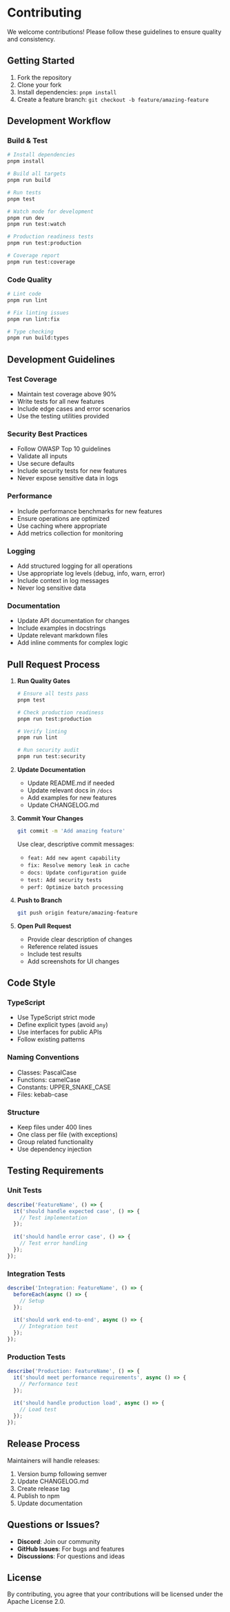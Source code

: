 # Contributing

We welcome contributions! Please follow these guidelines to ensure quality and consistency.

## Getting Started

1. Fork the repository
2. Clone your fork
3. Install dependencies: `pnpm install`
4. Create a feature branch: `git checkout -b feature/amazing-feature`

## Development Workflow

### Build & Test

```bash
# Install dependencies
pnpm install

# Build all targets
pnpm run build

# Run tests
pnpm test

# Watch mode for development
pnpm run dev
pnpm run test:watch

# Production readiness tests
pnpm run test:production

# Coverage report
pnpm run test:coverage
```

### Code Quality

```bash
# Lint code
pnpm run lint

# Fix linting issues
pnpm run lint:fix

# Type checking
pnpm run build:types
```

## Development Guidelines

### Test Coverage
- Maintain test coverage above 90%
- Write tests for all new features
- Include edge cases and error scenarios
- Use the testing utilities provided

### Security Best Practices
- Follow OWASP Top 10 guidelines
- Validate all inputs
- Use secure defaults
- Include security tests for new features
- Never expose sensitive data in logs

### Performance
- Include performance benchmarks for new features
- Ensure operations are optimized
- Use caching where appropriate
- Add metrics collection for monitoring

### Logging
- Add structured logging for all operations
- Use appropriate log levels (debug, info, warn, error)
- Include context in log messages
- Never log sensitive data

### Documentation
- Update API documentation for changes
- Include examples in docstrings
- Update relevant markdown files
- Add inline comments for complex logic

## Pull Request Process

1. **Run Quality Gates**
   ```bash
   # Ensure all tests pass
   pnpm test
   
   # Check production readiness
   pnpm run test:production
   
   # Verify linting
   pnpm run lint
   
   # Run security audit
   pnpm run test:security
   ```

2. **Update Documentation**
   - Update README.md if needed
   - Update relevant docs in `/docs`
   - Add examples for new features
   - Update CHANGELOG.md

3. **Commit Your Changes**
   ```bash
   git commit -m 'Add amazing feature'
   ```
   
   Use clear, descriptive commit messages:
   - `feat: Add new agent capability`
   - `fix: Resolve memory leak in cache`
   - `docs: Update configuration guide`
   - `test: Add security tests`
   - `perf: Optimize batch processing`

4. **Push to Branch**
   ```bash
   git push origin feature/amazing-feature
   ```

5. **Open Pull Request**
   - Provide clear description of changes
   - Reference related issues
   - Include test results
   - Add screenshots for UI changes

## Code Style

### TypeScript
- Use TypeScript strict mode
- Define explicit types (avoid `any`)
- Use interfaces for public APIs
- Follow existing patterns

### Naming Conventions
- Classes: PascalCase
- Functions: camelCase
- Constants: UPPER_SNAKE_CASE
- Files: kebab-case

### Structure
- Keep files under 400 lines
- One class per file (with exceptions)
- Group related functionality
- Use dependency injection

## Testing Requirements

### Unit Tests
```typescript
describe('FeatureName', () => {
  it('should handle expected case', () => {
    // Test implementation
  });
  
  it('should handle error case', () => {
    // Test error handling
  });
});
```

### Integration Tests
```typescript
describe('Integration: FeatureName', () => {
  beforeEach(async () => {
    // Setup
  });
  
  it('should work end-to-end', async () => {
    // Integration test
  });
});
```

### Production Tests
```typescript
describe('Production: FeatureName', () => {
  it('should meet performance requirements', async () => {
    // Performance test
  });
  
  it('should handle production load', async () => {
    // Load test
  });
});
```

## Release Process

Maintainers will handle releases:

1. Version bump following semver
2. Update CHANGELOG.md
3. Create release tag
4. Publish to npm
5. Update documentation

## Questions or Issues?

- **Discord**: Join our community
- **GitHub Issues**: For bugs and features
- **Discussions**: For questions and ideas

## License

By contributing, you agree that your contributions will be licensed under the Apache License 2.0.



